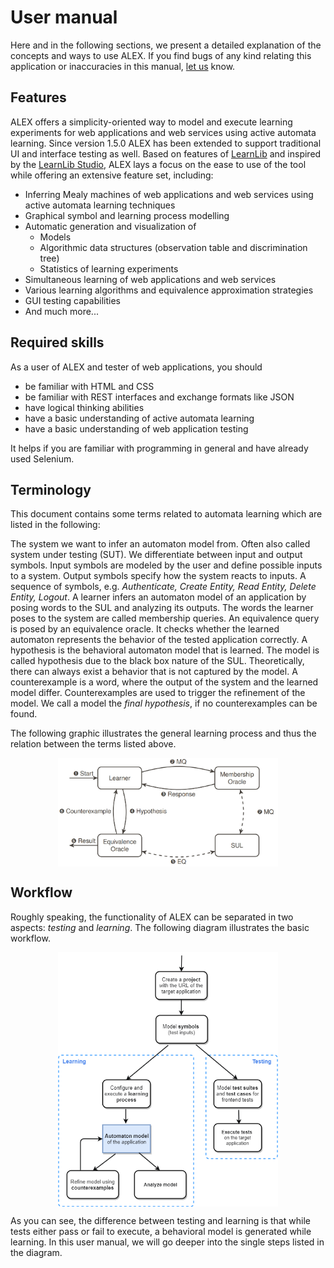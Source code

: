 # User manual

Here and in the following sections, we present a detailed explanation of the concepts and ways to use ALEX.
If you find bugs of any kind relating this application or inaccuracies in this manual, [let us][mails] know.

[mails]: mailto:alexander.bainczyk@tu-dortmund.de,alexander.schieweck@tu-dortmund.de


## Features

ALEX offers a simplicity-oriented way to model and execute learning experiments for web applications and web services using active automata learning. 
Since version 1.5.0 ALEX has been extended to support traditional UI and interface testing as well.
Based on features of [LearnLib][learnlib] and inspired by the [LearnLib Studio][learnlibStudio], ALEX lays a focus on the ease to use of the tool while offering an extensive feature set, including:

* Inferring Mealy machines of web applications and web services using active automata learning techniques
* Graphical symbol and learning process modelling
* Automatic generation and visualization of
    * Models
    * Algorithmic data structures (observation table and discrimination tree)
    * Statistics of learning experiments
* Simultaneous learning of web applications and web services
* Various learning algorithms and equivalence approximation strategies
* GUI testing capabilities
* And much more...


## Required skills

As a user of ALEX and tester of web applications, you should

* be familiar with HTML and CSS
* be familiar with REST interfaces and exchange formats like JSON
* have logical thinking abilities
* have a basic understanding of active automata learning
* have a basic understanding of web application testing

It helps if you are familiar with programming in general and have already used Selenium.


## Terminology

This document contains some terms related to automata learning which are listed in the following:

<definition term="System under Learning">
    The system we want to infer an automaton model from.
    Often also called system under testing (SUT).
</definition>

<definition term="Symbol">
    We differentiate between input and output symbols.
    Input symbols are modeled by the user and define possible inputs to a system.
    Output symbols specify how the system reacts to inputs.
</definition>

<definition term="Word">
    A sequence of symbols, e.g. <em>Authenticate, Create Entity, Read Entity, Delete Entity, Logout</em>.
</definition>

<definition term="Learner">
    A learner infers an automaton model of an application by posing words to the SUL and analyzing its outputs.
</definition>

<definition term="Membership query">
    The words the learner poses to the system are called membership queries.
</definition>

<definition term="Equivalence query">
    An equivalence query is posed by an equivalence oracle. 
    It checks whether the learned automaton represents the behavior of the tested application correctly.
</definition>

<definition term="Hypothesis">
    A hypothesis is the behavioral automaton model that is learned.
    The model is called hypothesis due to the black box nature of the SUL. 
    Theoretically, there can always exist a behavior that is not captured by the model.
</definition>

<definition term="Counterexample">
    A counterexample is a word, where the output of the system and the learned model differ.
    Counterexamples are used to trigger the refinement of the model.
    We call a model the <em>final hypothesis</em>, if no counterexamples can be found.
</definition>

The following graphic illustrates the general learning process and thus the relation between the terms listed above.

<img src="./assets/aal.jpg" style="display: block; width: 70%; margin: auto">

## Workflow

Roughly speaking, the functionality of ALEX can be separated in two aspects: *testing* and *learning*.
The following diagram illustrates the basic workflow.

<img src="./assets/workflow.png" style="display: block; width: 70%; margin: auto">

As you can see, the difference between testing and learning is that while tests either pass or fail to execute, a behavioral model is generated while learning.
In this user manual, we will go deeper into the single steps listed in the diagram.

[learnlib]: https://learnlib.de/
[learnlibStudio]: http://ls5-www.cs.tu-dortmund.de/projects/learnlib/download.php
